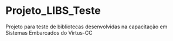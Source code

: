 # Projeto_LIBS_Teste
 Projeto para teste de bibliotecas desenvolvidas na capacitação em Sistemas Embarcados do Virtus-CC
